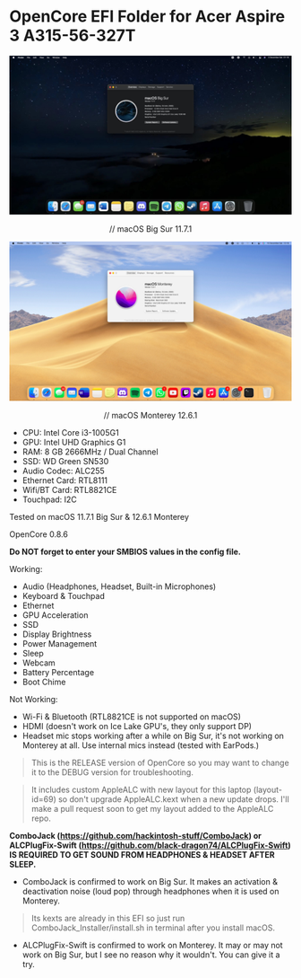# OpenCore EFI Folder for Acer Aspire 3 A315-56-327T

![Big Sur](https://raw.githubusercontent.com/juniorcaesar/OC-A315-56-327T/main/Screenshots/SCR-20221203-jf4.jpeg)
<p align="center">
// macOS Big Sur 11.7.1
</p>

![Monterey](https://raw.githubusercontent.com/juniorcaesar/OC-A315-56-327T/main/Screenshots/SCR-20221210-ih7.jpeg)
<p align="center">
// macOS Monterey 12.6.1
</p>

- CPU: Intel Core i3-1005G1
- GPU: Intel UHD Graphics G1
- RAM: 8 GB 2666MHz / Dual Channel
- SSD: WD Green SN530
- Audio Codec: ALC255
- Ethernet Card: RTL8111
- Wifi/BT Card: RTL8821CE
- Touchpad: I2C

Tested on macOS 11.7.1 Big Sur & 12.6.1 Monterey

OpenCore 0.8.6

**Do NOT forget to enter your SMBIOS values in the config file.**

Working:

* Audio (Headphones, Headset, Built-in Microphones)
* Keyboard & Touchpad
* Ethernet
* GPU Acceleration
* SSD
* Display Brightness
* Power Management
* Sleep
* Webcam
* Battery Percentage
* Boot Chime

Not Working:
* Wi-Fi & Bluetooth (RTL8821CE is not supported on macOS)
* HDMI (doesn't work on Ice Lake GPU's, they only support DP)
* Headset mic stops working after a while on Big Sur, it's not working on Monterey at all. Use internal mics instead (tested with EarPods.)

>This is the RELEASE version of OpenCore so you may want to change it to the DEBUG version for troubleshooting.

>It includes custom AppleALC with new layout for this laptop (layout-id=69) so don't upgrade AppleALC.kext when a new update drops. I'll make a pull request soon to get my layout added to the AppleALC repo.

**ComboJack (https://github.com/hackintosh-stuff/ComboJack) or ALCPlugFix-Swift (https://github.com/black-dragon74/ALCPlugFix-Swift) IS REQUIRED TO GET SOUND FROM HEADPHONES & HEADSET AFTER SLEEP.**

* ComboJack is confirmed to work on Big Sur. It makes an activation & deactivation noise (loud pop) through headphones when it is used on Monterey.
>Its kexts are already in this EFI so just run ComboJack_Installer/install.sh in terminal after you install macOS.
* ALCPlugFix-Swift is confirmed to work on Monterey. It may or may not work on Big Sur, but I see no reason why it wouldn't. You can give it a try.

